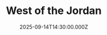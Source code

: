---
video:
  type: vimeo
  id: 1118554125
speaker:
  permalink: bart-wilkins
  name: Bart Wilkins
title: West of the Jordan
image: https://i.imgur.com/WfSfKNy.png
date: 2025-09-14T14:30:00.000Z
---